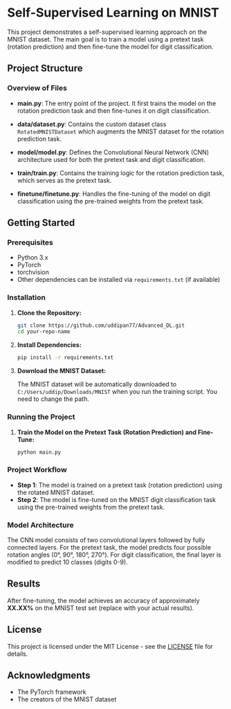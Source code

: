 # Self-Supervised Learning on MNIST

This project demonstrates a self-supervised learning approach on the MNIST dataset. The main goal is to train a model using a pretext task (rotation prediction) and then fine-tune the model for digit classification.

## Project Structure


### Overview of Files

- **main.py**: The entry point of the project. It first trains the model on the rotation prediction task and then fine-tunes it on digit classification.

- **data/dataset.py**: Contains the custom dataset class `RotatedMNISTDataset` which augments the MNIST dataset for the rotation prediction task.

- **model/model.py**: Defines the Convolutional Neural Network (CNN) architecture used for both the pretext task and digit classification.

- **train/train.py**: Contains the training logic for the rotation prediction task, which serves as the pretext task.

- **finetune/finetune.py**: Handles the fine-tuning of the model on digit classification using the pre-trained weights from the pretext task.

## Getting Started

### Prerequisites

- Python 3.x
- PyTorch
- torchvision
- Other dependencies can be installed via `requirements.txt` (if available)

### Installation

1. **Clone the Repository:**

    ```bash
    git clone https://github.com/uddipan77/Advanced_DL.git
    cd your-repo-name
    ```

2. **Install Dependencies:**

    ```bash
    pip install -r requirements.txt
    ```

3. **Download the MNIST Dataset:**

    The MNIST dataset will be automatically downloaded to `C:/Users/uddip/Downloads/MNIST` when you run the training script.
    You need to change the path.

### Running the Project

1. **Train the Model on the Pretext Task (Rotation Prediction) and Fine-Tune:**

    ```bash
    python main.py
    ```

### Project Workflow

- **Step 1**: The model is trained on a pretext task (rotation prediction) using the rotated MNIST dataset.
- **Step 2**: The model is fine-tuned on the MNIST digit classification task using the pre-trained weights from the pretext task.

### Model Architecture

The CNN model consists of two convolutional layers followed by fully connected layers. For the pretext task, the model predicts four possible rotation angles (0°, 90°, 180°, 270°). For digit classification, the final layer is modified to predict 10 classes (digits 0-9).

## Results

After fine-tuning, the model achieves an accuracy of approximately **XX.XX%** on the MNIST test set (replace with your actual results).

## License

This project is licensed under the MIT License - see the [LICENSE](LICENSE) file for details.

## Acknowledgments

- The PyTorch framework
- The creators of the MNIST dataset
